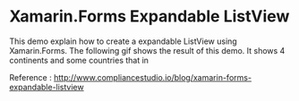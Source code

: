# Xamarin.Forms Expandable ListView

This demo explain how to create a expandable ListView using Xamarin.Forms. The following gif shows the result of this demo.
It shows 4 continents and some countries that in  




Reference : http://www.compliancestudio.io/blog/xamarin-forms-expandable-listview